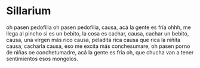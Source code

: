# Sillarium

oh pasen pedofilia oh pasen pedofilia, causa, acá la gente es fría ohhh, me llega al pincho si es un bebito, la cosa es cachar, causa, cachar un bebito, causa, una virgen más rico causa, peladita rica causa que rica la niñita causa, cacharla causa, eso me excita más conchesumare, oh pasen porno de niñas oe conchetumadre, acá la gente es fria oh, que chucha van a tener sentimientos esos mongolos.
